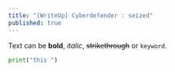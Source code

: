 ```yaml
---
title: "[WriteUp] Cyberdefender : seized"
published: true
---
```


Text can be **bold**, _italic_, ~~strikethrough~~ or `keyword`.


```python
print("this ")
```